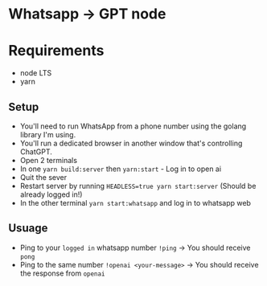 # Whatsapp -> GPT node

# Requirements

- node LTS
- yarn

## Setup

- You'll need to run WhatsApp from a phone number using the golang library I'm using.
- You'll run a dedicated browser in another window that's controlling ChatGPT.
- Open 2 terminals
- In one `yarn build:server` then `yarn:start` - Log in to open ai 
 - Quit the sever
 - Restart server by running `HEADLESS=true yarn start:server` (Should be already logged in!)
- In the other terminal `yarn start:whatsapp` and log in to whatsapp web


## Usuage

- Ping to your `logged in` whatsapp number `!ping` -> You should receive `pong`
- Ping to the same number `!openai <your-message>` -> You should receive the response from `openai` 
